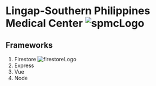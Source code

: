 # Lingap-Southern Philippines Medical Center ![spmcLogo](https://user-images.githubusercontent.com/93513050/209300816-6cdf3d85-3f40-4c59-8662-a4ddeaea3f88.png "SPMC logo")

## Frameworks
1. Firestore ![firestoreLogo](https://user-images.githubusercontent.com/93513050/209303712-4f4f9bd7-aff0-4b80-8f51-4bca464b5fcb.png "Firestore Logo")
2. Express
3. Vue
4. Node
